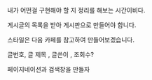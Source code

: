 

내가 어떤걸 구현해야 할 지 정리를 해보는 시간이비다.


게시글의 목록을 받아 게시판으로 만들어야 합니다.


스타일은 다음 카페를 참고하여 만들어보겠습니다.

글번호, 글 제목 , 글쓴이 , 조회수?

페이지네이션과 검색창을 만들자

